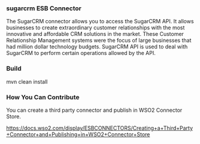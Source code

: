 ### sugarcrm ESB Connector

The SugarCRM connector allows you to access the SugarCRM API. It allows businesses to create extraordinary customer relationships with the most innovative and affordable CRM solutions in the market. These Customer Relationship Management systems were the focus of large businesses that had million dollar technology budgets. SugarCRM API is used to deal with SugarCRM to perform certain operations allowed by the API.

### Build

mvn clean install

### How You Can Contribute
You can create a third party connector and publish in WSO2 Connector Store.

https://docs.wso2.com/display/ESBCONNECTORS/Creating+a+Third+Party+Connector+and+Publishing+in+WSO2+Connector+Store

